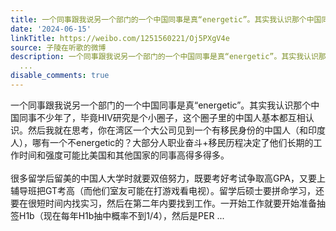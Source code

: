 ```yaml
---
title: 一个同事跟我说另一个部门的一个中国同事是真“energetic”。其实我认识那个中国同事不少年了，毕竟HIV研究是个小圈子，这个圈子里的中国人基本都互相认识。然后...
date: '2024-06-15'
linkTitle: https://weibo.com/1251560221/Oj5PXgV4e
source: 子陵在听歌的微博
description: 一个同事跟我说另一个部门的一个中国同事是真“energetic”。其实我认识那个中国同事不少年了，毕竟HIV研究是个小圈子，这个圈子里的中国人基本都互相认识。然后我就在思考，你在湾区一个大公司见到一个有移民身份的中国人（和印度人），哪有一个不energetic的？大部分人职业奋斗+移民历程决定了他们长期的工作时间和强度可能比美国和其他国家的同事高得多得多。<br><br>很多留学后留美的中国人大学时就要双倍努力，既要考好考试争取高GPA，又要上辅导班把GT考高（而他们室友可能在打游戏看电视）。留学后硕士要拼命学习，还要在很短时间内找实习，然后在第二年内要找到工作。一开始工作就要开始准备抽签H1b（现在每年H1b抽中概率不到1/4），然后是PER
  ...
disable_comments: true
---
```

一个同事跟我说另一个部门的一个中国同事是真“energetic”。其实我认识那个中国同事不少年了，毕竟HIV研究是个小圈子，这个圈子里的中国人基本都互相认识。然后我就在思考，你在湾区一个大公司见到一个有移民身份的中国人（和印度人），哪有一个不energetic的？大部分人职业奋斗+移民历程决定了他们长期的工作时间和强度可能比美国和其他国家的同事高得多得多。<br><br>很多留学后留美的中国人大学时就要双倍努力，既要考好考试争取高GPA，又要上辅导班把GT考高（而他们室友可能在打游戏看电视）。留学后硕士要拼命学习，还要在很短时间内找实习，然后在第二年内要找到工作。一开始工作就要开始准备抽签H1b（现在每年H1b抽中概率不到1/4），然后是PER ...